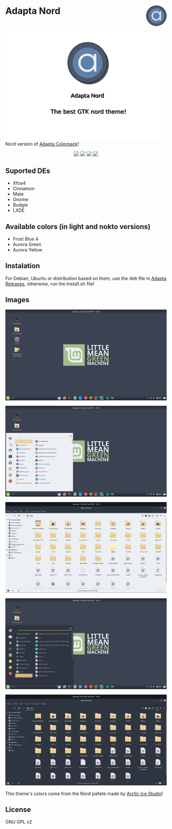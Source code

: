 <img src="Images/logo.png" alt="Logo" align="right" /> Adapta Nord
=====

![image](Images/image5.png)
Nord version of <a href="https://github.com/Joshaby/Adapta-Colorpack">Adapta Colorpack</a>!

<p align="center">
  <img src="https://img.shields.io/github/release/Joshaby/Adapta-Nord?color=red&style=for-the-badge">
  <img src="https://img.shields.io/github/issues/Joshaby/Adapta-Nord?color=violet&style=for-the-badge">
  <img src="https://img.shields.io/github/forks/Joshaby/Adapta-Nord?color=teal&style=for-the-badge">
  <img src="https://img.shields.io/github/stars/Joshaby/Adapta-Nord?style=for-the-badge">
</p>

## Suported DEs
 - Xfce4
 - Cinnamon
 - Mate
 - Gnome
 - Budgie
 - LXDE

## Available colors (in light and nokto versions)

 - Frost Blue 4
 - Aurora Green
 - Aurora Yellow

## Instalation

For Debian, Ubuntu or distribution based on them, use the deb file in <a href="https://github.com/Joshaby/Adapta-Nord/releases">Adapta Releases</a>, otherwise, run the Install.sh file!

## Images

![image](Images/image.png)

![image](Images/image2.png)

![image](Images/image3.png)

![image](Images/image4.png)

![image](Images/image6.png)

This theme's colors come from the Nord pallete made by <a href="https://github.com/arcticicestudio/nord">Arctic Ice Studio</a>!

## License

GNU GPL v2
